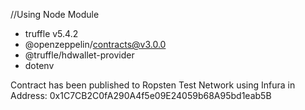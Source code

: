 //Using Node Module
- truffle v5.4.2
- @openzeppelin/contracts@v3.0.0
- @truffle/hdwallet-provider
- dotenv

Contract has been published to Ropsten Test Network using Infura in Address:
0x1C7CB2C0fA290A4f5e09E24059b68A95bd1eab5B
